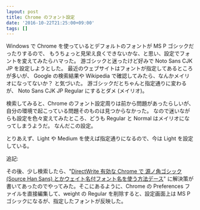 ```yaml
---
layout: post
title: Chrome のフォント設定
date: '2016-10-22T21:25:00+09:00'
tags: []
---
```

Windows で Chrome を使っているとデフォルトのフォントが MS P ゴシックだったりするので、
もうちょっと見栄え良くできないかな、と思い、設定でフォントを変えてみたらハマった。
游ゴシックと迷ったけど好みで Noto Sans CJK JP を設定しようとした。
最近のウェブサイトはフォントが指定してあるところが多いが、
Google の検索結果や Wikipedia で確認してみたら、なんかメイリオになってないか？ と気づいた。
游ゴシックだとちゃんと指定通りに変わるが、 Noto Sans CJK JP Regular にするとダメ (メイリオ)。

検索してみると、Chrome のフォント設定周りは前から問題があったらしいが、
自分の環境で起こっている問題そのものは見つからなかった。
なので迷いながらも設定を色々変えてみたところ、どうも Regular と Normal はメイリオになってしまうようだ。
なんだこの設定。

とりあえず、Light や Medium を使えば指定通りになるので、今は Light を設定している。

追記:

その後、少し検索したら、"[DirectWrite 有効な Chrome で 源ノ角ゴシック (Source Han Sans) とかウェイト名付フォント名を使う方法デース](http://d.hatena.ne.jp/palm84/20141019/1413674301)" に解決策が書いてあったのでやってみた。そこにあるように、Chrome の Preferences ファイルを直接編集して、weight の Regular を削除すると、設定画面上は MS P ゴシックになるが、指定したフォントが反映した。
